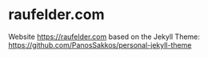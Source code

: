 # raufelder.com
Website https://raufelder.com based on the Jekyll Theme: https://github.com/PanosSakkos/personal-jekyll-theme
